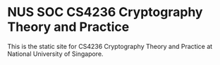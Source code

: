 # NUS SOC CS4236 Cryptography Theory and Practice

This is the static site for CS4236 Cryptography Theory and Practice at National University of Singapore.
